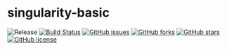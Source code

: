 # singularity-basic
![Release](https://img.shields.io/badge/release-prealpha-red.svg)
[![Build Status](https://travis-ci.org/icaoberg/singularity-basic.svg?branch=master)](https://travis-ci.org/icaoberg/singularity-basic)
[![GitHub issues](https://img.shields.io/github/issues/icaoberg/singularity-basic.svg)](https://github.com/icaoberg/singularity-basic/issues)
[![GitHub forks](https://img.shields.io/github/forks/icaoberg/singularity-basic.svg)](https://github.com/icaoberg/singularity-basic/network)
[![GitHub stars](https://img.shields.io/github/stars/icaoberg/singularity-basic.svg)](https://github.com/icaoberg/singularity-basic/stargazers)
[![GitHub license](https://img.shields.io/badge/license-GPLv3-blue.svg)](https://www.gnu.org/licenses/quick-guide-gplv3.en.html)



